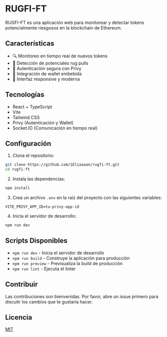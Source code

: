 # RUGFI-FT

RUGFI-FT es una aplicación web para monitorear y detectar tokens potencialmente riesgosos en la blockchain de Ethereum.

## Características

- 🔍 Monitoreo en tiempo real de nuevos tokens
- 🚨 Detección de potenciales rug pulls
- 🔐 Autenticación segura con Privy
- 💼 Integración de wallet embebida
- 📱 Interfaz responsive y moderna

## Tecnologías

- React + TypeScript
- Vite
- Tailwind CSS
- Privy (Autenticación y Wallet)
- Socket.IO (Comunicación en tiempo real)

## Configuración

1. Clona el repositorio:
```bash
git clone https://github.com/1Eliaaaan/rugfi-ft.git
cd rugfi-ft
```

2. Instala las dependencias:
```bash
npm install
```

3. Crea un archivo `.env` en la raíz del proyecto con las siguientes variables:
```env
VITE_PRIVY_APP_ID=tu-privy-app-id
```

4. Inicia el servidor de desarrollo:
```bash
npm run dev
```

## Scripts Disponibles

- `npm run dev` - Inicia el servidor de desarrollo
- `npm run build` - Construye la aplicación para producción
- `npm run preview` - Previsualiza la build de producción
- `npm run lint` - Ejecuta el linter

## Contribuir

Las contribuciones son bienvenidas. Por favor, abre un issue primero para discutir los cambios que te gustaría hacer.

## Licencia

[MIT](LICENSE)
